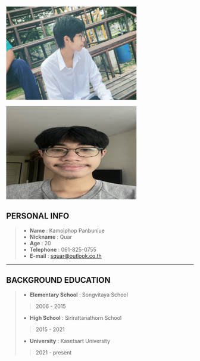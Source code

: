 <img src="https://github.com/L3b1-qw/6530250301.github.io/blob/1b02ce6a03fe08f31fae61491530ad9beb2c69fa/IMG_3678.JPG" 
     alt="Person" style="height: 250px; width: 350px;" />

<img src="https://raw.githubusercontent.com/L3b1-qw/6530250301.github.io/main/IMG_2876%20(1).jpg" 
     alt="Person" style="height: 250px; width: 350px;" />

## **PERSONAL INFO**
> - **Name** : Kamolphop Panbunlue  
> - **Nickname** : Quar  
> - **Age** : 20  
> - **Telephone** : 061-825-0755  
> - **E-mail** : squar@outlook.co.th  

---

## **BACKGROUND EDUCATION**
> - **Elementary School** : Songvitaya School  
>> 2006 - 2015  
> - **High School** : Sirirattanathorn School  
>> 2015 - 2021  
> - **University** : Kasetsart University  
>> 2021 - present  



